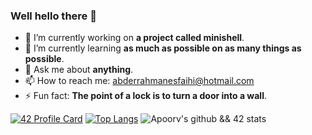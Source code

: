 ### Well hello there 👋

<!--
**AbderrSfa/AbderrSfa** is a ✨ _special_ ✨ repository because its `README.md` (this file) appears on your GitHub profile.
- 👯 I’m looking to collaborate on ...
- 🤔 I’m looking for help with ...
Here are some ideas to get you started:
-->
- 🔭 I’m currently working on **a project called minishell**.
- 🌱 I’m currently learning **as much as possible on as many things as possible**.
- 💬 Ask me about **anything**.
- 📫 How to reach me: abderrahmanesfaihi@hotmail.com
- ⚡ Fun fact: **The point of a lock is to turn a door into a wall**.

[![42 Profile Card](https://1337-readme.vercel.app/api/profile?dark=true&login=asfaihi)](https://github.com/abderrsfa)
[![Top Langs](https://github-readme-stats.vercel.app/api/top-langs/?username=abderrsfa&layout=compact&text_color=daf7dc&bg_color=151515)](https://github.com/anuraghazra/github-readme-stats)
![Apoorv's github && 42 stats](https://github-readme-stats.vercel.app/api?username=abderrsfa&show_icons=true&theme=gruvbox)

